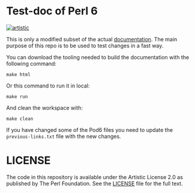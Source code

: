 # Test-doc of Perl 6

[![artistic](https://img.shields.io/badge/license-Artistic%202.0-blue.svg?style=flat)](https://opensource.org/licenses/Artistic-2.0)

This is only a modified subset of the actual [documentation](https://github.com/perl6/doc). 
The main purpose of this repo is to be used to test changes in a fast way.

You can download the tooling needed to build the documentation with the following command:

~~~
make html
~~~

Or this command to run it in local:

~~~
make run
~~~

And clean the workspace with: 

~~~
make clean
~~~

If you have changed some of the Pod6 files you need to update the `previous-links.txt` file
with the new changes.

# LICENSE

The code in this repository is available under the Artistic License 2.0
as published by The Perl Foundation. See the [LICENSE](LICENSE) file for the full
text.
